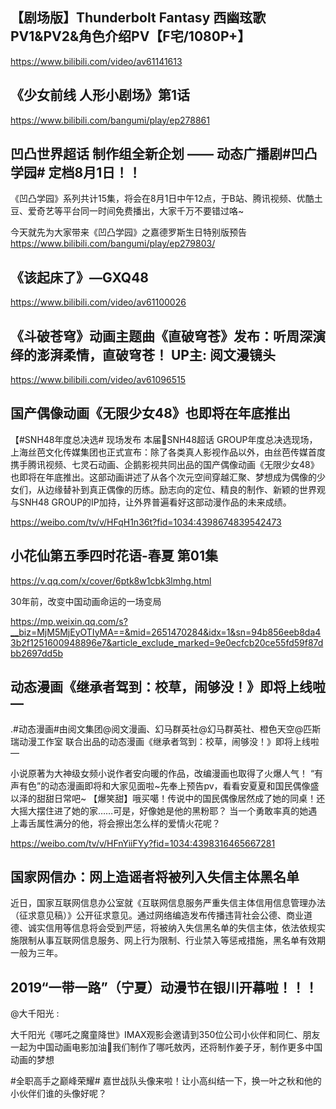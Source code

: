 ## 【剧场版】Thunderbolt Fantasy 西幽玹歌 PV1&PV2&角色介绍PV【F宅/1080P+】

https://www.bilibili.com/video/av61141613


 ##  《少女前线 人形小剧场》第1话

https://www.bilibili.com/bangumi/play/ep278861


## 凹凸世界超话 制作组全新企划 —— 动态广播剧#凹凸学园#  定档8月1日！！

《凹凸学园》系列共计15集，将会在8月1日中午12点，于B站、腾讯视频、优酷土豆、爱奇艺等平台同一时间免费播出，大家千万不要错过咯~

今天就先为大家带来《凹凸学园》之嘉德罗斯生日特别版预告
https://www.bilibili.com/bangumi/play/ep279803/
## 《该起床了》—GXQ48

https://www.bilibili.com/video/av61100026


##    《斗破苍穹》动画主题曲《直破穹苍》发布：听周深演绎的澎湃柔情，直破穹苍！ UP主: 阅文漫镜头

https://www.bilibili.com/video/av61096515
 
## 国产偶像动画《无限少女48》也即将在年底推出

【#SNH48年度总决选# 现场发布 本届SNH48超话  GROUP年度总决选现场，上海丝芭文化传媒集团也正式宣布：除了各类真人影视作品以外，由丝芭传媒首度携手腾讯视频、七灵石动画、企鹅影视共同出品的国产偶像动画《无限少女48》也即将在年底推出。这部动画讲述了从各个次元空间穿越汇聚、梦想成为偶像的少女们，从边缘替补到真正偶像的历练。励志向的定位、精良的制作、新颖的世界观与SNH48 GROUP的IP加持，让外界普遍看好这部动漫作品的未来成绩。

https://weibo.com/tv/v/HFqH1n36t?fid=1034:4398674839542473
## 小花仙第五季四时花语-春夏 第01集

https://v.qq.com/x/cover/6ptk8w1cbk3lmhg.html


30年前，改变中国动画命运的一场变局

https://mp.weixin.qq.com/s?__biz=MjM5MjEyOTIyMA==&mid=2651470284&idx=1&sn=94b856eeb8da43b2f1251600948896e7&article_exclude_marked=9e0ecfcb20ce55fd59f87dbb2697dd5b
## 动态漫画《继承者驾到：校草，闹够没！》即将上线啦—

.#动态漫画#由阅文集团@阅文漫画、幻马群英社@幻马群英社、橙色天空@匹斯瑞动漫工作室 联合出品的动态漫画《继承者驾到：校草，闹够没！》即将上线啦—

小说原著为大神级女频小说作者安向暖的作品，改编漫画也取得了火爆人气！
“有声有色”的动态漫画即将和大家见面啦~先奉上预告pv，看看安夏夏和国民偶像盛以泽的甜甜日常吧~
【爆笑甜】哦买噶！传说中的国民偶像居然成了她的同桌！还大摇大摆住进了她的家……可是，好像她是他的黑粉耶？
当一个勇敢率真的她遇上毒舌属性满分的他，将会擦出怎么样的爱情火花呢？

https://weibo.com/tv/v/HFnYiiFYy?fid=1034:4398316465667281
## 国家网信办：网上造谣者将被列入失信主体黑名单

近日，国家互联网信息办公室就《互联网信息服务严重失信主体信用信息管理办法（征求意见稿）》公开征求意见。通过网络编造发布传播违背社会公德、商业道德、诚实信用等信息将会受到严惩，将被纳入失信黑名单的失信主体，依法依规实施限制从事互联网信息服务、网上行为限制、行业禁入等惩戒措施，黑名单有效期一般为三年。
## 2019“一带一路”（宁夏）动漫节在银川开幕啦！！！

@大千阳光  :                         

大千阳光《哪吒之魔童降世》IMAX观影会邀请到350位公司小伙伴和同仁、朋友一起为中国动画电影加油💪我们制作了哪吒敖丙，还将制作姜子牙，制作更多中国动画的梦想


#全职高手之巅峰荣耀# 嘉世战队头像来啦！让小高纠结一下，换一叶之秋和他的小伙伴们谁的头像好呢？


